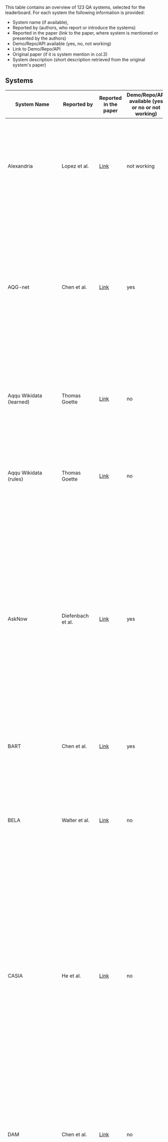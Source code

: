 This table contains an overview of 123 QA systems, selected for the leaderboard. For each system the following information is provided:
- System name (if available),
- Reported by (authors, who report or introduce the systems)
- Reported in the paper (link to the paper, where system is mentioned or presented by the authors)
- Demo/Repo/API available (yes, no, not working)
- Link to Demo/Repo/API
- Original paper (if it is system mention in col.3)
- System description (short description retrieved from the original system's paper)

## Systems

| System Name                           | Reported by         | Reported in the paper | Demo/Repo/API available (yes or no or not working)  || Link to Demo/Repo/API| Original paper (if it is system mention in col.3) | System description (short description retrieved from the original system's paper)| Reference |
| -                           | -         | - | -  | - |- | - | - | - |
| Alexandria                           | Lopez et al.         | [Link](https://www.sciencedirect.com/science/article/pii/S157082681300022X?casa_token=NBVj-I48uxAAAAAA:izoYV-LubTYApUYRCtnZFPuvdACyWHHNnwVBjo1S1K24AiXYmMde9vdEBsCxdpAvlfNvPswrzr8#br000150)                                                                                                                  | not working |                                             | [Link](http://alexandria.neofonie.de/)                                                                                         | [Link](https://link.springer.com/chapter/10.1007/978-3-662-46641-4_8)                                                                                                                                            | Alexandria is a German question answering system over a domain ontology that was built primarily with data from Freebase, parts of DBpedia, and some manually generated content, and contains information on persons, locations, works, etc., as well as events, including temporal ones, and n-ary relations between entities. | Wendt et al.                                                                                                                                                                                                                                                                                                                                                                                                                                                                                                                                                                                                                                                                                                                                                                          |
| AQG-net                              | Chen et al.          | [Link](https://arxiv.org/pdf/2111.00732.pdf)                                                                                                                                                                                                                                                                  | yes         |                                             | [Link](https://github.com/Bahuia/AQGNet)                                                                                       | [Link](https://arxiv.org/pdf/2109.03614.pdf)                                                                                                                                                                     | Authors propose a new formal query building approach that consists of two stages. In the first stage, they predict the query structure of the question and leverage the structure to constrain the generation of the candidate queries and propose a novel graph generation framework to handle the structure prediction task and design an encoder-decoder model to predict the argument of the predetermined operation in each generative step. In the second stage, they follow the previous methods to rank the candidate queries.    | Chen et al.                                                                                                                                                                                                                                                                                                                                                                                                                                                                                                                                                              |
| Aqqu Wikidata (learned)              | Thomas Goette        | [Link](https://ad-publications.cs.uni-freiburg.de/theses/Master_Thomas_Götte_2021.pdf)                                                                                                                                                                                                                        | no          |                                             |                                                                                                                        | same as reporting paper                                                                                                                                                                                  | Author focus on simple questions which means thatthe corresponding SPARQL query contains only one triple, provide a modular, easy-toextend QA pipeline and evaluate it on the SimpleQuestionsWikidata benchmark. Ranking is learned from the training set. | Thomas Goette                                                                                                                                                                                                                                                                                                                                                                                                                                                                                                                                                                                                                                                                                                                                                                                                                                              |
| Aqqu Wikidata (rules)                | Thomas Goette        | [Link](https://ad-publications.cs.uni-freiburg.de/theses/Master_Thomas_Götte_2021.pdf)                                                                                                                                                                                                                        | no          |                                             |                                                                                                                        | same as reporting paper                                                                                                                                                                                  | Author focus on simple questions which means thatthe corresponding SPARQL query contains only one triple, provide a modular, easy-toextend QA pipeline and evaluate it on the SimpleQuestionsWikidata benchmark. Ranking with a set of weighted features.  | Thomas Goette                                                                                                                                                                                                                                                                                                                                                                                                                                                                                                                                                                                                                                                                                                                                                                                                                                             |
| AskNow                               | Diefenbach et al.     | [Link](http://www.semantic-web-journal.net/system/files/swj2038.pdf)                                                                                                                                                                                                                                          | yes         |                                             | [Link](https://github.com/AskNowQA)                                                                                            | [Link](https://www.springerprofessional.de/en/asknow-a-framework-for-natural-language-query-formalization-in-s/10191942)                                                                                         | Authors propose a framework, called AskNow, where users can pose queries in English to a target RDF knowledge base (e.g. DBpedia), which are first normalized into an intermediary canonical syntactic form, called Normalized Query Structure (NQS), and then translated into SPARQL queries. NQS facilitates the identification of the desire (or expected output information) and the user-provided input information, and establishing their mutual semantic relationship. At the same time, it is sufficiently adaptive to query paraphrasing. We have empirically evaluated the framework with respect to the syntactic robustness of NQS and semantic accuracy of the SPARQL translator on standard benchmark datasets. | Dubey et al.                                                                                                                                                                                                                                                                                                                                                                        |
| BART                                 | Chen et al.          | [Link](https://arxiv.org/pdf/2111.00732.pdf)                                                                                                                                                                                                                                                                  | yes         |                                             | [Link](https://github.com/pytorch/fairseq/blob/main/examples/bart/README.md)                                                   | [Link](https://arxiv.org/abs/1910.13461)                                                                                                                                                                         | BART is a strong pre-trained sequence-tosequence model, that treats the problem of KGQA as a conventional machine translation task from NLQ to SPARQL.   | Lewis et al.                                                                                                                                                                                                                                                                                                                                                                                                                                                                                                                                                                                                                                                                                                                                                                                                                                                                                                                                               |
| BELA                                 | Walter et al.        | [Link](https://download.hrz.tu-darmstadt.de/pub/FB20/Dekanat/Publikationen/UKP/76500354.pdf)                                                                                                                                                                                                                  | no          |                                             |                                                                                                                        | same as reporting paper                                                                                                                                                                                  | Authors present a question answering system architecture whichprocesses natural language questions in a pipeline consisting of five steps:i) question parsing and query template generation, ii) lookup in an inverted index, iii) string similarity computation, iv) lookup in a lexicaldatabase in order to find synonyms, and v) semantic similarity computation  | Walter et al.                                                                                                                                                                                                                                                                                                                                                                                                                                                                                                                                                                                                                                                                                                                                    |
| CASIA                                | He et al.            | [Link](http://nlpr-web.ia.ac.cn/cip/~liukang/liukangPageFile/QALD-3.pdf)                                                                                                                                                                                                                                      | no          |                                             |                                                                                                                        | same as reporting paper                                                                                                                                                                                  | CASIA  implements a basic pipeline framework which consists three main components, including question analysis, resource mapping and SPARQL generation. Inspecific, authors first employ shallow and deep linguistic analysis to transform NL-queriesinto a set of Query Triples with <subject, predict, object> format. Second, they mapeach phrase in Query Triple to the corresponding resource (class, entity, or property)in DBpedia. As a result, Ontology Triples are generated. Thirdly, the SPARQL querieswill be constructed based on Ontology Triple and question type. At last, the generatedSPARQL queries is used to search on the Linked Data, and the best answer can bepicked out through validating and ranking.  | He et al.                                                                                                                                                                                                                                                                                                                                                                     |
| DAM                                  | Chen et al.          | [Link](https://arxiv.org/pdf/2111.00732.pdf)                                                                                                                                                                                                                                                                  | no          |                                             |                                                                                                                        | [Link](https://ur.booksc.me/book/82262350/2e40d5)                                                                                                                                                                | Authors propose a transformer-based deep attentive semantic matching model (DAM), to identify the KB relations corresponding to the questions. The DAM is completely based on the attention mechanism and applies the fine-grained word-level attention to enhance the matching of questions and relations. On the basis of the DAM, we build a three-stage KBQA pipeline system |  Chen et al.                                                                                                                                                                                                                                                                                                                                                                                                                                                                                                                                                                                                                                                                                                                      |
| DEANNA                               | Diefenbach et al.    | [Link](http://www.semantic-web-journal.net/system/files/swj2038.pdf)                                                                                                                                                                                                                                          | yes         |                                             | [Link](https://www.mpi-inf.mpg.de/departments/databases-and-information-systems/research/yago-naga/deanna)                     | [Link](https://aclanthology.org/D12-1035.pdf)                                                                                                                                                                    | The method is based on an integer linear program to solve several disambiguation tasks jointly: the segmentation of questions into phrases; the mapping of phrases to semantic entities, classes, and relations; and the construction of SPARQL triple patterns. Our solution harnesses the rich type system provided by knowledge bases in the web of linked data, to constrain our semantic-coherence objective function.  | Yahya et al.                                                                                                                                                                                                                                                                                                                                                                                                                                                                                                                                                                                                                                                                           |
| DeepPavlov KBQA                      | Evseev D. A. et al   | [Link](https://www.dialog-21.ru/media/5088/evseevdaplusarkhipov-myu-048.pdf)                                                                                                                                                                                                                                  | yes         |                                             | [Link](http://docs.deeppavlov.ai/en/master/features/models/kbqa.html)                                                          | same as reporting paper                                                                                                                                                                                  | For translation of a question to a SPARQL query, authors first define the type of the query template. Then they fill the empty slots in the template with entities, relations from Wikidata and constraints. For entity detection BERT sequence labeling model is used. Relation ranking is performed by BiLSTM, path ranking—by BERT-based ranking model.This KBQA system is capable of answering complex questions with logical or comparative reasoning and was released as a component of open-source DeepPavlov library.  | Evseev D. A. et al.                                                                                                                                                                                                                                                                                                                                                                                                                                                                                                                                                                         |
| DTQA                                 | Omar et al.          | [Link](http://ceur-ws.org/Vol-2980/paper312.pdf)                                                                                                                                                                                                                                                              | no          |                                             |                                                                                                                        | [Link](https://ojs.aaai.org/index.php/AAAI/article/view/17988)                                                                                                                                                   | Authors demonstrate Deep Thinking Question Answering (DTQA), a semantic parsing and reasoning-based KBQA system. DTQA (1) integrates multiple, reusable modules that are trained specifically for their individual tasks (e.g. semantic parsing, entity linking, and relationship linking), eliminating the need for end-to-end KBQA training data; (2) leverages semantic parsing and a reasoner for improved question understanding. | Abdelaziz et al.                                                                                                                                                                                                                                                                                                                                                                                                                                                                                                                                                                                                                                                                 |
| ElNeuQA-ConvS2S                      | Diomedi, Hogan       | [Link](https://arxiv.org/pdf/2107.02865.pdf)                                                                                                                                                                                                                                                                  | yes         |                                             | [Link](https://github.com/thesemanticwebhero/ElNeuKGQA)                                                                        | same as reporting paper                                                                                                                                                                                  | Authors propose an approach, called ElNeuQA, that combines EL with NMT. Specifically, an EL system is used to identify entity mentions in the question and link them to the knowledge graph. They combine this with an NMT model that is trained and used to generate template queries with placeholders for entities. Also the model is strengthened with ConvS2S (Convolutional Sequence-to-Sequence): a CNN-based architecture, featuring gated linear units, residual connections, and attention.  | Diomedi, Hogan                                                                                                                                                                                                                                                                                                                                                                                                                                                                                                                                                                                                  |
| Elon                                 | Zheng et. al.        | [Link](https://arxiv.org/pdf/1910.09760.pdf)                                                                                                                                                                                                                                                                  | yes         |                                             | [Link](https://github.com/bszabo94/Elon), demo not working [Link](http://qald-beta.cs.upb.de:443/)                                     | same as reporting paper                                                                                                                                                                                  | Elon by Szab´o Bence et al. from Paderborn University in Germany stemsfrom a student project and is available at [Link](http://qald-beta.cs.upb.de:443/.It) is based on an own dictionary and not yet published.  | Zheng et. al.                                                                                                                                                                                                                                                                                                                                                                                                                                                                                                                                                                                                                                                                                                                                                                                                                                                                                                |
| Frankenstein                         | Liang et al.         | [Link](https://assets.researchsquare.com/files/rs-70794/v1_stamped.pdf)                                                                                                                                                                                                                                       | yes         |                                             | [Link](https://github.com/WDAqua/Frankenstein)                                                                                 | [Link](https://dl.acm.org/doi/fullHtml/10.1145/3178876.3186023)                                                                                                                                                  | Modern question answering (QA) systems need to flexibly integrate a number of components specialised to fulfil specific tasks in a QA pipeline. Since a number of different software components exist that implement different strategies for each of these tasks, it is a major challenge to select and combine the most suitable components into a QA system, given the characteristics of a question. The authors study this optimisation problem and train classifiers, which take features of a question as input and have the goal of optimising the selection of QA components based on those features and devise a greedy algorithm to identify the pipelines that include the suitable components and can effectively answer the given question. We implement this model within Frankenstein, a QA framework able to select QA components and compose QA pipelines. Evaluation results not only suggest that Frankenstein precisely solves the QA optimisation problem but also enables the automatic composition of optimised QA pipelines, which outperform the static Baseline QA pipeline. | Singh et al. |
| FREyA                                | Lopez et al.         | [Link](https://arxiv.org/pdf/2105.00811.pdf)                                                                                                                                                                                                                                                                  | no          |                                             |                                                                                                                        | [Link](https://link.springer.com/content/pdf/10.1007%2F978-3-642-13486-9_8.pdf)                                                                                                                                  | FREyA combines syntactic parsing with the knowledge encoded in ontologies in order to reduce the customisation effort. If the system fails to automatically derive an answer, it will generate clarification dialogs for the user. The user’s selections are saved and used for training the system in order to improve its performance over time.   |   Damljanovic et al.                                                                                                                                                                                                                                                                                                                                                                                                                                                                                                                                                                                                                                                                                                                                                  |
| gAnswer                              | Omar et al.          | [Link](http://ceur-ws.org/Vol-2980/paper312.pdf)                                                                                                                                                                                                                                                              | not working |                                             | [Link](http://59.108.48.18:8080/gAnswer/ganswer.jsp), [Link](http://ganswer.gstore-pku.com/)                                           | [Link](https://ieeexplore.ieee.org/stamp/stamp.jsp?arnumber=8085196&casa_token=tKoH05rK3M0AAAAA:5fYhLLMidsRm4ibH-JoOaJst81ulY3_oS3crqTO_sLGAOjmVhQEFAvnTnd4v5ZpLqpsnIhhSF5k_&tag=1)                              | Authors propose a semantic query graph to model the query intention in the natural language question in a structural way, based on which, RDF Q/A is reduced to subgraph matching problem. They resolve the ambiguity of natural language questions at the time when matches of query are found. The cost of disambiguation is saved if there are no matching found. Two different frameworks to build the semantic query graph are proposed, gAnswer is relation (edge)-first. | Hu et al.                                                                                                                                                                                                                                                                                                                                                                                                                                                                                                                                                                                                                        |
| gAnswer2                             | Zheng et. al.        | [Link](https://arxiv.org/pdf/1910.09760.pdf)                                                                                                                                                                                                                                                                  | no          |                                             |                                                                                                                        | [Link](https://ieeexplore.ieee.org/stamp/stamp.jsp?arnumber=8085196)                                                                                                                                             | Authors propose a semantic query graph to model the query intention in the natural language question in a structural way, based on which, RDF Q/A is reduced to subgraph matching problem. They resolve the ambiguity of natural language questions at the time when matches of query are found. The cost of disambiguation is saved if there are no matching found. Two different frameworks to build the semantic query graph are proposed, gAnswer2 is node-first. | Hu et al.                                                                                                                                                                                                                                                                                                                                                                                                                                                                                                                                                                                                                                  |
| gGCN                                 | Wu et al.            | [Link](https://arxiv.org/pdf/2101.01510.pdf)                                                                                                                                                                                                                                                                  | no          |                                             |                                                                                                                        | same as reporting paper                                                                                                                                                                                  | Authors  present a relational graph convolutional network (RGCN)-based model gRGCN for semantic parsing in KBQA. gRGCN extracts the global semantics of questions and their corresponding query graphs, including structure semantics via RGCN and relational semantics (label representation of relations between entities) via a hierarchical relation attention mechanism.The gGCN model is obtained from gRGCN by replacing RGCN with Graph Convolutional Network (GCN)  | Wu et al.                                                                                                                                                                                                                                                                                                                                                                                                                                                                                                                                                                                                                            |
| GGNN                                 | Sorokin and Gurevych | [Link](https://aclanthology.org/C18-1280.pdf)                                                                                                                                                                                                                                                                 | yes         |                                             | [Link](https://github.com/UKPLab/coling2018-graph-neural-networks-question-answering)                                          | same as reporting paper                                                                                                                                                                                  | Authors address the problem of learning vector representations for complex semantic parses that consist of multiple entities and relations. For each input question, they construct an explicit structural semantic parse (semantic graph). Semantic parses can be deterministically converted to a query to extract the answers from the KB. To investigate ways to encode the structure of a semantic parse and to improve the performance for more complex questions, authors adapt Gated Graph Neural Networks (GGNNs), described in Li et al. (2016), to process and score semantic parses.  | Sorokin and Gurevych                                                                                                                                                                                                                                                                                                                                                                                                                                                                                                       |
| GRAFT-Net                            | Y Feng et al.        | [Link](https://arxiv.org/pdf/2112.06109.pdf)                                                                                                                                                                                                                                                                  | yes         |                                             | [Link](https://github.com/haitian-sun/GraftNet)                                                                                | [Link](https://arxiv.org/abs/1809.00782)                                                                                                                                                                         | Authors propose a novel graph convolution based neural network, called GRAFT-Net (Graphs of Relations Among Facts and Text Networks), specifically designed to operate over heterogeneous graphs of KB facts and text sentences. First, they propose heterogeneous update rulesthat handle KB nodes differently from the textnodes: for instance, LSTM-based updates are usedto propagate information into and out of text nodes. Second, authors introduce a directed propagation method, inspired by personalized Pagerankin IR (Haveliwala, 2002). | Sun et al.                                                                                                                                                                                                                                                                                                                                                                                                                                                                                                                                                   |
| GRAFT-Net + Clocq                    | Christmann P. et al.  | [Link](https://arxiv.org/pdf/2108.08597.pdf)                                                                                                                                                                                                                                                                  | yes         |                                             | [Link](https://github.com/PhilippChr/CLOCQ) (demo is available for further work on CLOCQ)                                      | same as reporting paper                                                                                                                                                                                  | This work presents CLOCQ, an efficient method that prunes irrelevant parts of the search space using KB-aware signals. CLOCQ uses a top-𝑘 query processor over score-ordered lists of KB items that combine signals about lexical matching, relevance to the question, coherence among candidate items, and connectivity in the KB graph.    | Christmann P. et al .                                                                                                                                                                                                                                                                                                                                                                                                                                                                                                                                                                                                                                                                                                                                                            |
| gRGCN                                | Wu et al.            | [Link](https://arxiv.org/pdf/2101.01510.pdf)                                                                                                                                                                                                                                                                  | no          |                                             |                                                                                                                        | same as reporting paper                                                                                                                                                                                  | Authors present a relational graph convolutional network (RGCN)-based model gRGCN for semantic parsing in KBQA. gRGCN extracts the global semantics of questions and their corresponding query graphs, including structure semantics via RGCN and relational semantics (label representation of relations between entities) via a hierarchical relation attention mechanism.   | Wu et al.                                                                                                                                                                                                                                                                                                                                                                                                                                                                                                                                                                                                                                                                                                                            |
| Hakimov                              | Diefenbach et al.    | [Link](http://www.semantic-web-journal.net/system/files/swj2038.pdf)                                                                                                                                                                                                                                          | no          |                                             |                                                                                                                        | [Link](https://www.semanticscholar.org/paper/Applying-Semantic-Parsing-to-Question-Answering-the-Hakimov-Unger/126ee532d48302b31f899ab392c51ad982ee5cad)                                                         | Authors investigate how much lexical knowledge would need to be added so that a semantic parsing approach can perform well on unseen data. We manually add a set of lexical entries on the basis of analyzing the test portion of the QALD-4 dataset. Further, we analyze if a state-of-the-art tool for inducing ontology lexica from corpora can derive these lexical entries automatically. |  Hakimov et al.                                                                                                                                                                                                                                                                                                                                                                                                                                                                                                                                                                                                                                                                                                        |
| HGNet                                | Chen et al.          | [Link](https://arxiv.org/pdf/2111.00732.pdf)                                                                                                                                                                                                                                                                  | yes         |                                             | [Link](https://github.com/Bahuia/HGNet)                                                                                        | [Link](https://arxiv.org/pdf/2111.00732.pdf)                                                                                                                                                                     | Hierarchical Graph Generation Network (HGNet) focues on generating search query by proposing a new unified query graph grammar to adapt to SPARQL's syntax. FIrstly, the autho ranks top k entity, relation, and value by ralation ranking and pattern matching. Secondly, HGNet is used to encde and decode the natural questions to generate query graph. The project is open-sourced on github.  |  Chen et al.                                                                                                                                                                                                                                                                                                                                                                                                                                                                                                                                                                                                                                                                                                    |
| HR-BiLSTM                            | Chen et al.          | [Link](https://arxiv.org/pdf/2111.00732.pdf)                                                                                                                                                                                                                                                                  | no          |                                             |                                                                                                                        | [Link](https://arxiv.org/pdf/1704.06194.pdf)                                                                                                                                                                     | Authors propose a hierarchical recurrent neural network enhanced by residual learning which detects KB relations given an input question. The method uses deep residual bidirectional LSTMs to compare questions and relation names via different levels of abstraction. Additionally, they propose a simple KBQA system that integrates entity linking and our proposed relation detector to make the two components enhance each other   |   Yu et al.                                                                                                                                                                                                                                                                                                                                                                                                                                                                                                                                                                                                                                                            |
| Intui2                               | Diefenbach et al.    | [Link](http://www.semantic-web-journal.net/system/files/swj2038.pdf)                                                                                                                                                                                                                                          | no          |                                             |                                                                                                                        | [Link](http://ceur-ws.org/Vol-1179/CLEF2013wn-QALD3-Dima2013.pdf)                                                                                                                                                | The system takes as input a natural language question formulated in English and generates an equivalent SPARQL query. The mapping is based on the analysis of the syntactic patterns present in the input question.  |    Corina Dima                                                                                                                                                                                                                                                                                                                                                                                                                                                                                                                                                                                                                                                                                                                                                                                                                                                                                   |
| Intui3                               | Diefenbach et al.    | [Link](http://www.semantic-web-journal.net/system/files/swj2038.pdf)                                                                                                                                                                                                                                          | no          |                                             |                                                                                                                        | [Link](http://ceur-ws.org/Vol-1180/CLEF2014wn-QA-Dima2014.pdf)                                                                                                                                                   | The system accepts as input a question formulated in natural language (in English), and uses syntactic and semantic information to construct its interpretation with respect to a given database of RDF triples (in this case DBpedia 3.9). The interpretation is mapped to the corresponding SPARQL query, which is then run against a SPARQL endpoint to retrieve the answers to the initial question. |   Corina Dima                                                                                                                                                                                                                                                                                                                                                                                                                                                                                                                                                                                                                                                                                             |
| ISOFT                                | Diefenbach et al.    | [Link](http://www.semantic-web-journal.net/system/files/swj2038.pdf)                                                                                                                                                                                                                                          | no          |                                             |                                                                                                                        | [Link](http://ceur-ws.org/Vol-1180/CLEF2014wn-QA-ParkEt2014.pdf)                                                                                                                                                 | Authors  use natural language processing tools to extract slots and SPARQL templates from the question and  semantic similarity to map a natural language question to a SPARQL query.   |    Park et al.                                                                                                                                                                                                                                                                                                                                                                                                                                                                                                                                                                                                                                                                                                                                                                                                                                                                                                               |
| KBQA-Adapter                         | Oliya A et al        | [Link](https://aclanthology.org/2021.emnlp-main.345.pdf)                                                                                                                                                                                                                                                      | yes         |                                             | [Link](https://github.com/wudapeng268/KBQA-Adapter)                                                                            | [Link](https://arxiv.org/pdf/1907.07328.pdf)                                                                                                                                                                     | In this paper, we propose a simple mapping method, named representation adapter, to learn the representation mapping for both seen and unseen relations based on previously learned relation embedding. The authors employ the adversarial objective and the reconstruction objective to improve the mapping performance    |   Wu et al.                                                                                                                                                                                                                                                                                                                                                                                                                                                                                                                                                                                                                                                                                                                                                                          |
| KGQAn                                | Omar et al.          | [Link](http://ceur-ws.org/Vol-2980/paper312.pdf)                                                                                                                                                                                                                                                              | yes         |                                             | [Link](https://www.youtube.com/watch?v=Pdun0cG5PUE&ab_channel=RehamOsama)                                                      | same as reporting paper                                                                                                                                                                                  | KGQAn transforms a question into semantically equivalent SPARQL queries via a novel three-phase strategy based on natural language models trained generally for understanding and leveraging short English text. Without preprocessing or annotated questions on KGs, KGQAn outperformed the existing systems in KG question answering by an improvement of at least 33% in F1-measure and 61% in precision  | Omar et al.                                                                                                                                                                                                                                                                                                                                                                                                                                                                                                                                                                                                                                                                                            |
| KrantikariQA (Pairwise)              | G Maheshwari et. al. | [Link](https://arxiv.org/pdf/1811.01118.pdf)                                                                                                                                                                                                                                                                  | yes         |                                             | [Link](https://github.com/AskNowQA/KrantikariQA)                                                                               | same as reporting paper                                                                                                                                                                                  | Authors conduct an empirical investigation of neural query graph ranking approaches for the task of complex question answering over knowledge graphs. They experiment with six different ranking models and propose a novel self-attention based slot matching model which exploits the inherent structure of query graphs. Pairwise counterparts perform worse.    | G Maheshwari et. al.                                                                                                                                                                                                                                                                                                                                                                                                                                                                                                                                                                                                                                                                                                                                     |
| KrantikariQA (Pointwise)             | G Maheshwari et. al. | [Link](https://arxiv.org/pdf/1811.01118.pdf)                                                                                                                                                                                                                                                                  | yes         |                                             | [Link](https://github.com/AskNowQA/KrantikariQA)                                                                               | same as reporting paper                                                                                                                                                                                  | Authors conduct an empirical investigation of neural query graph ranking approaches for the task of complex question answering over knowledge graphs. They experiment with six different ranking models and propose a novel self-attention based slot matching model which exploits the inherent structure of query graphs. Pointwise models generally outperform their pairwise counterparts when trained on small datasets but have a comparable performance otherwise.     | G Maheshwari et. al.                                                                                                                                                                                                                                                                                                                                                                                                                                                                                                                                                                                                                            |
| LAMA                                 | Radoev et. al.       | [Link](http://www.semantic-web-journal.net/system/files/swj2537.pdf)                                                                                                                                                                                                                                          | no          |                                             |                                                                                                                        | same as reporting paper                                                                                                                                                                                  | The proposed method is based on transforming natural language questions into SPARQL queries by leveraging the syntactic information of questions. Authors describe a set of lexico-syntactic patterns used to automatically generate triple patterns and SPARQL queries.     | Radoev et. al.                                                                                                                                                                                                                                                                                                                                                                                                                                                                                                                                                                                                                                                                                                                                                                                                                              |
| Liang et al.                         | Liang et al.         | [Link](https://assets.researchsquare.com/files/rs-70794/v1_stamped.pdf)                                                                                                                                                                                                                                       | yes         |                                             | [Link](https://github.com/Sylvia-Liang/QAsparql)                                                                               | same as reporting paper                                                                                                                                                                                  | Authors propose a new QA system for translating natural language questions into SPARQL queries. The key idea is to break up the translation process into 5 smaller, more manageable sub-tasks and use ensemble machine learning methods as well as Tree-LSTM-based neural network models to automatically learn and translate a natural language question into a SPARQL query.    | Liang et al.                                                                                                                                                                                                                                                                                                                                                                                                                                                                                                                                                                                                                                                                                                                          |
| LingTeQA                             | D. Nhuan et al.       | [Link](https://ieeexplore.ieee.org/abstract/document/9282949)                                                                                                                                                                                                                                                 | no          |                                             |                                                                                                                        | same as reporting paper                                                                                                                                                                                  | Authors introduce a Question-Answering (QA) system that allows users to ask questions in English. The uniqueness of this system is its ability to answer questions containing linguistic terms, i.e., concepts such as SMALL, LARGE, or TALL. Those concepts are defined via membership functions drawn by users using a dedicated software designed for entering ‘shapes’ of these functions. The system is built based on an analogical problem solving approach, and is suitable for providing users with comprehensive answers.   | D. Nhuan et al.                                                                                                                                                                                                                                                                                                                                                                                                                                                                                                                                                                    |
| Luo et al.                           | Wu et al.            | [Link](https://arxiv.org/pdf/2101.01510.pdf)                                                                                                                                                                                                                                                                  | no          |                                             |                                                                                                                        | [Link](https://aclanthology.org/D18-1242.pdf)                                                                                                                                                                    | Authors propose a neural network based approach to improve the performance of semantic similarity measurement in complex question answering. Given candidate query graphs generated from one question, their model embeds the question surface and predicate sequences into a uniform vector space. The main difference between their approach and previous methods is that the authors integrate hidden vectors of various semantic components and encode their interaction as the hidden semantics of the entire query graph. In addition, to cope with different semantic components of a query graph, dependency parsing information is leveraged as a complementary of sentential information for question encoding, which makes the model better align each component to the question.   | Luo et al.                                                                                                                                                                                                                                                                                                          |
| mBERT                                | Zhou Y. et al.        | [Link](https://aclanthology.org/2021.naacl-main.465.pdf)                                                                                                                                                                                                                                                      | no          |                                             |                                                                                                                        | same as reporting paper                                                                                                                                                                                  | A KGQA baseline, proposed in Zhou et al. for multilingual QA , implemented with fine-tuning pre-trained multilingual models (e.g. mBERT) in source language and directly perform inference in target language.    | Zhou Y. et al.                                                                                                                                                                                                                                                                                                                                                                                                                                                                                                                                                                                                                                                                                                                                                                                                                                                                                         |
| MemNN                                | Oliya A et al        | [Link](https://aclanthology.org/2021.emnlp-main.345.pdf)                                                                                                                                                                                                                                                      | no          |                                             |                                                                                                                        | [Link](https://arxiv.org/abs/1506.02075)                                                                                                                                                                         | Authors present an embedding-based QA system developed under the framework of Memory Networks (MemNNs) (Weston et al., 2015; Sukhbaatar et al., 2015). Memory Networks are learning systems centered around a memory component that can be read and written to, with a particular focus on cases where the relationship between the input and response languages (here natural language) and the storage language (here, the facts from KBs) is performed by embedding all of them in the same vector space. The setting of the simple QA corresponds to the elementary operation of performing a single lookup in the memory.    |   Bordes et al.                                                                                                                                                                                                                                                                                                                                                                                                                                                                     |
| MHE                                  | Lopez et al.         | [Link](https://www.sciencedirect.com/science/article/pii/S157082681300022X?casa_token=NBVj-I48uxAAAAAA:izoYV-LubTYApUYRCtnZFPuvdACyWHHNnwVBjo1S1K24AiXYmMde9vdEBsCxdpAvlfNvPswrzr8#br000150)                                                                                                                  | no          |                                             |                                                                                                                        | no paper submitted, mentioned only in the organizers report                                                                                                                                              | MHE is a method for retrieving entities from an entity graph given an input query in natural language. It was developed by Marek Ciglan at the Institute of Informatics at the Slovak Academy of Sciences. The method relies on query annotation, where parts of the query are labeled with possible mappings to the given knowledge base. The annotations comprise entities and relations, and were generated by means of a gazetteer, in order to expand relations with synonyms, and a Wikifier tool, in order to annotate entities. From those annotations, MHE constructs possible sub-graphs as query interpretation hypotheses and matches them against the entity graph of DBpedia. MHE was the onlyQALD-2 participant that provided answers to alltypes of questions, performing best on string anddate questions.    | Only in organizers' report.                                                                                                                                                                                                                                                                          |
| Multi-hop QGG                        | Zou et al.           | [Link](https://arxiv.org/pdf/2111.06086.pdf)                                                                                                                                                                                                                                                                  | no          |                                             |                                                                                                                        | same as reporting paper                                                                                                                                                                                  | Authors propose an end-to-end text-to-SPARQL baseline, which can effectively answer multitype complex questions, such as fact questions, dual-intent questions, boolean questions and counting questions, with Wikidata as the background knowledge base. The baseline's is implemented  as  relation-aware attention encoder and pointer network decoder.   | Zou et al.                                                                                                                                                                                                                                                                                                                                                                                                                                                                                                                                                                                                                                                                                                                                                |
| NHGG                                 | Chen et al.          | [Link](https://arxiv.org/pdf/2111.00732.pdf)                                                                                                                                                                                                                                                                  | no          |                                             |                                                                                                                        | same as reporting paper                                                                                                                                                                                  | Non-hierarchical Graph Generation (NHGG) integrates Outlining and Filling into one procedure. For AddVertex and AddEdge, the model directly predicts instances instead of classes. In this way, the query graph can be completed by only one decoding process without Filling operations.    | Chen et al.                                                                                                                                                                                                                                                                                                                                                                                                                                                                                                                                                                                                                                                                                                                                                                                                              |
| NSM                                  | Y Feng et al.        | [Link](https://arxiv.org/pdf/2112.06109.pdf)                                                                                                                                                                                                                                                                  | yes         |                                             | [Link](https://github.com/RichardHGL/WSDM2021_NSM)                                                                             | [Link](https://arxiv.org/pdf/2101.03737.pdf)                                                                                                                                                                     | Authors propose a novel teacher-student approach for the multi-hop KBQA task. In their approach, the student network aims to find the correct answer to the query, while the teacher network tries to learn intermediate supervision signals for improving the reasoning capacity of the student network. The major novelty lies in the design of the teacher network, where we utilize both forward and backward reasoning to enhance the learning of intermediate entity distributions. By considering bidirectional reasoning, the teacher network can produce more reliable intermediate supervision signals, which can alleviate the issue of spurious reasoning    | He et al.                                                                                                                                                                                                                                                                                                                                                                                                                                |
| NSQA                                 | P.Kapanipathi et al. | [Link](https://aclanthology.org/2021.findings-acl.339.pdf)                                                                                                                                                                                                                                                    | no          |                                             |                                                                                                                        | same as reporting paper                                                                                                                                                                                  | Authors propose Neuro-Symbolic Question Answering (NSQA), a modular KBQA system, that leverages (1) Abstract Meaning Representation (AMR) parses for task-independent question understanding; (2) a simple yet effective graph transformation approach to convert AMR parses into candidate logical queries that are aligned to the KB; (3) a pipeline-based approach which integrates multiple, reusable modules that are trained specifically for their individual tasks (semantic parser, entity and relationship linkers, and neuro-symbolic reasoner) and do not require end-to-end training data.  | P.Kapanipathi et al.                                                                                                                                                                                                                                                                                                                                                                                                                                                                                               |
| NT-GRAFT-Net                         | Y Feng et al.        | [Link](https://arxiv.org/pdf/2112.06109.pdf)                                                                                                                                                                                                                                                                  | no          |                                             |                                                                                                                        | same as reporting paper                                                                                                                                                                                  | Extension of NSM: authors replace NSM with GRAFT-Net in NT-NSMto create NT-GRAFT-Net and obtain 6.5-12.6%Hits@1 improvement on GRAFT-Net. GRAFT-Net is a novel graph convolution based neural network,called GRAFT-Net (Graphs of Relations AmongFacts and Text Networks), specifically designedto operate over heterogeneous graphs of KB factsand text sentences, proposed by Sun et al., 2018.   | Y Feng et al.                                                                                                                                                                                                                                                                                                                                                                                                                                                                                                                                                                                                                                                                                                     |
| NT-NSM                               | Y Feng et al.        | [Link](https://arxiv.org/pdf/2112.06109.pdf)                                                                                                                                                                                                                                                                  | no          |                                             |                                                                                                                        | same as reporting paper                                                                                                                                                                                  | Authors present NumericalTransformer on top of NSM, a state-of-the-art embedding-based KBQA model, to create NT-NSM. To enable better training, they propose two pre-training tasks with explicit numerical-oriented loss functions on two generated training datasets and a template-based data augmentation method for enriching ordinal constrained QA dataset.     | Y Feng et al.                                                                                                                                                                                                                                                                                                                                                                                                                                                                                                                                                                                                                                                                                                                                    |
| O-Ranking                            | Chen et al.          | [Link](https://arxiv.org/pdf/2111.00732.pdf)                                                                                                                                                                                                                                                                  | no          |                                             |                                                                                                                        | same as reporting paper                                                                                                                                                                                  | Outlining+Ranking (O-Rank) is an approach proposed by Chen et al. to generate AQG (Abstract Query Graph)  by Outlining and subsequently produces the candidate graphs by enumerating the combination of instances to fill the AQG. Thereafter, the candidates are also ranked with CompQA.   | Chen et al.                                                                                                                                                                                                                                                                                                                                                                                                                                                                                                                                                                                                                                                                                                                                                                                                             |
| openQA                               | Marx et al.          | [Link](https://dl.acm.org/doi/abs/10.1145/2660517.2660519?casa_token=fiz_S3BfluoAAAAA:H0XJuhnjMIH5CH_y7lO6_I7xmCUo_1Of3wwQx0CyYB6adVDVxjrn0Rq3HSJUmfSG4cFAoG1cXN7_Iw)                                                                                                                                         | yes         |                                             | [Link](https://aksw.org/Projects/openQA.html)                                                                                  | same as reporting paper                                                                                                                                                                                  | Authors present a modular and extensible open-source question answering framework and demonstrate how the framework can be used by integrating two state-of-the-art question answering systems.    | Marx et al.                                                                                                                                                                                                                                                                                                                                                                                                                                                                                                                                                                                                                                                                                                                                                                                                                                                                                                        |
| Platypus                             | Orogat et al.        | [Link](https://arxiv.org/pdf/2105.00811.pdf)                                                                                                                                                                                                                                                                  | yes         | only find result on qald-7&8 demo available | [Link](https://askplatyp.us)                                                                                                   | same as reporting paper                                                                                                                                                                                  | Platypus is an question answering platform which has been stoped maintaining after 2018. Platypus supports multilingual question answering by processing question in three steps: 1. convert natural question into internal logical representations. 2. rank the representations by their closeness to the correct interpretation of the question. 3. convert the representation into SPARQL query.   | Orogat et al.                                                                                                                                                                                                                                                                                                                                                                                                                                                                                                                                                                                                                                                                                                    |
| POMELO                               | Zhang et. al.        | [Link](https://ojs.aaai.org/index.php/AAAI/article/view/10381)                                                                                                                                                                                                                                                | no          |                                             |                                                                                                                        | [Link](http://natalia.grabar.free.fr/publications/hamon-QALD2014.pdf)                                                                                                                                            | Authors design a four-step method which pre-process the question, generation an abstraction of the question, then build a representation of the SPARQL query and finally generate the query.    |  Hamon et al.                                                                                                                                                                                                                                                                                                                                                                                                                                                                                                                                                                                                                                                                                                                                                                                                                                                                                                      |
| PowerAqua                            | Lopez et al.         | [Link](https://arxiv.org/pdf/2105.00811.pdf)                                                                                                                                                                                                                                                                  | yes         | only find result on qald-1                  | [Link](http://poweraqua.open.ac.uk:8080/poweraqua) (not working), demo: [Link](http://technologies.kmi.open.ac.uk/poweraqua/demo.html) | [Link](https://www.researchgate.net/publication/228963641_PowerAqua_Supporting_Users_in_Querying_and_Exploring_the_Semantic_Web_Content)                                                                         | This QA system is built to fix searching and managing massive scale and heterogeneous content in knowledge base. It applys an ontology basedapproach to locate and integrate information.   |   Lopez et al.                                                                                                                                                                                                                                                                                                                                                                                                                                                                                                                                                                                                                                                                                                                                                                                                                                                                                                           |
| QAKiS                                | Zheng et. al.        | [Link](https://arxiv.org/pdf/1910.09760.pdf)                                                                                                                                                                                                                                                                  | not working |                                             | [Link](http://qakis.org/qakis2/), demo: [Link](https://www.youtube.com/watch?v=71ovvuoD354&ab_channel=WimmicsInria)                    | [Link](https://www.semanticscholar.org/paper/Querying-Multilingual-DBpedia-with-QAKiS-Cabrio-Cojan/409a7e40360b8199c4607740a5fad3989a9da07e)                                                                     | QAKiS exploits the alignment between properties carried out by DBpedia contributors as a mapping from Wikipedia terms to a common ontology, to exploit information coming from DBpedia multilingual chapters, broadening therefore its coverage.   |  Cabrio et al.                                                                                                                                                                                                                                                                                                                                                                                                                                                                                                                                                                                                                                                                                                                                                                                                                                                    |
| QAmp                                 | Kapanipathi et al.   | [Link](https://aclanthology.org/2021.findings-acl.339.pdf)                                                                                                                                                                                                                                                    | yes         |                                             | [Link](https://github.com/svakulenk0/KBQA)                                                                                     | [Link](https://arxiv.org/pdf/1908.06917.pdf)                                                                                                                                                                     | QAmp is an approach to complex KGQA  that uses unsupervised message passing, which propagates confidence scores obtained by parsing an input question and matching terms in the knowledge graph to a set of possible answers. First, we identify entity, relationship, and class names mentioned in a natural language question, and map these to their counterparts in the graph. Then, the confidence scores of these mappings propagate through the graph structure to locate the answer entities. Finally, these are aggregated depending on the identified question type.    |   Vakulenko et al.                                                                                                                                                                                                                                                                                                                                                                                                                                                                                                                     |
| Qanary(TM+DP+QB)                     | Orogat et al.        | [Link](https://arxiv.org/pdf/2105.00811.pdf)                                                                                                                                                                                                                                                                  | yes         |                                             | [Link](https://github.com/WDAqua/Qanary)                                                                                       | [Link](https://www.semanticscholar.org/paper/Frankenstein%3A-A-Platform-Enabling-Reuse-of-Question-Singh-Both/fe1538240c14fcf0de2507c9d6271fbaf38f22d5), [Link](https://dl.acm.org/doi/fullHtml/10.1145/3178876.3186023) | Qanary is a methodology for open question answering systems with the following attributes (requirements): interoperability, i.e., an abstraction layer for communication needs to be established, exchangeability and reusability, i.e., a component within a question answering system might be exchanged by another one with the same purpose, flexible granularity, i.e., the approach needs to be agnostic the processing steps implemented by a question answering system, isolation, i.e., each component within a QA system is decoupled from any other component in the QA system. In the cited pipeline, the following components were used: NED-tagme (for the entity recognition module), Diambiguation-Property-OKBQA (for the relationmapping module) and Query Builder (for the query generationmodule).                                                                                                                                                                                                                                                                                  |
| QAnswer                              | Diefenbach et al.    | [Link](http://www.semantic-web-journal.net/system/files/swj2038.pdf)                                                                                                                                                                                                                                          | yes         |                                             | [Link](https://qanswer-frontend.univ-st-etienne.fr/), [Link](https://www.qanswer.eu/)                                                  | [Link](https://www.researchgate.net/publication/289674143_QAnswer_-_Enhanced_Entity_Matching_for_Question_Answering_over_Linked_Data)                                                                            | QAnswer is a question answering system developed by Resuti S et al, developed for qald 5 challenge. Now they offer a frontend to type in question, also a API to load your own RDF file to build personalized system. The QAnswer aims at improving the match between entities,  relations and natural language text. They adopt a DBpedia and Wikipedia- based approacd.  | Singh et al.                                                                                                                                                                                                                                                                                                                                                                                                                                                                                                                                                                                                                                                                                                                            |
| QASparql                             | Orogat et al.        | [Link](https://arxiv.org/pdf/2105.00811.pdf)                                                                                                                                                                                                                                                                  | yes         |                                             | [Link](https://github.com/Sylvia-Liang/QAsparql)                                                                               | [Link](https://journalofbigdata.springeropen.com/articles/10.1186/s40537-020-00383-w)                                                                                                                            | a new QA system for translating natural language questions into SPARQL queries. The key idea is to break up the translation process into 5 smaller, more manageable sub-tasks and use ensemble machine learning methods as well as Tree-LSTM-based neural network models to automatically learn and translate a natural language question into a SPARQL query   |    Ruseti et al.                                                                                                                                                                                                                                                                                                                                                                                                                                                                                                                                                                                                                                                                                                                                     |
| qaSQP                                | Zheng et. al.        | [Link](https://arxiv.org/pdf/1910.09760.pdf)                                                                                                                                                                                                                                                                  | no          |                                             |                                                                                                                        | same as reporting paper                                                                                                                                                                                  | Authors propose an  approach powered by a notion of structural query pattern, in this paper. Given an input question, they first generate its query sketch that is compatible with the underlying structure of the knowledge graph. Then, the query graph is completed by labeling the nodes and edges under the guidance of the structural query pattern. Finally, answers can be retrieved by executing the constructed query graph over the knowledge graph. | Zheng et. al.   |
| QASystem                             | Zheng et. al.        | [Link](https://arxiv.org/pdf/1910.09760.pdf)                                                                                                                                                                                                                                                                  | yes         |                                             | [Link](https://github.com/LukasBluebaum/QALD-Mini-Project)                                                                     | [Link](http://ceur-ws.org/Vol-2241/paper-06.pdf) (system mentioned in the report, no paper submitted)                                                                                                            | QASystem by Lukas Bl¨ubaum and Nick D¨usterhus is also a student project from Paderborn University Germany and available at [Link](http://qald-beta.cs.upb.de:80/.) Their system is able to cope with comparatives and superlatives in questions via hand-crafted rules.| [Link](http://ceur-ws.org/Vol-2241/paper-06.pdf) (system mentioned in the report, no paper submitted) |
| RealTextasg                          | Perera and Nand      | [Link](https://aclanthology.org/Y15-2024.pdf)                                                                                                                                                                                                                                                                 | not working | only tested on qald-2                       | [Link](https://rivinduperera.com/information/)                                                                                 | same as reporting paper                                                                                                                                                                                  | Authors propose a typed dependency based approach to generate an answer sentence where linguistic structure of the question is transformed and realized into a sentence containing the answer. They employ the factoid questions from QALD-2 training question set to extract typed dependency patterns based on the root of the parse tree. Using identified patterns the authors generate a rule set which is used to generate a natural language sentence containing the answer extracted from a knowledge source, realized into a linguistically correct sentence.   | Perera and Nand                                                                                                                                                                                                                                                                                                                                                                                                                                                                                                                                 |
| Rigel-Baseline                       | Oliya A et al.       | [Link](https://aclanthology.org/2021.emnlp-main.345.pdf)                                                                                                                                                                                                                                                      | no          |                                             |                                                                                                                        | same as reporting paper                                                                                                                                                                                  | Rigel is an end-to-end model for KGQA which includes a entity resolution module. The training data only includes questions and corresponding SPARQL, with no need for a seperate entity resolution data. The model learns to jointly perform entity resolution and inference. The model has three variantes, namely Rigel-Baseline, Rigel-ER and Rigel-E2E. In Rigel-baseline, the model has the golen entity as input.  | Oliya A et al.                                                                                                                                                                                                                                                                                                                                                                                                                                                                                                                                                                                                                                                                               |
| Rigel-E2E                            | Oliya A et al.        | [Link](https://aclanthology.org/2021.emnlp-main.345.pdf)                                                                                                                                                                                                                                                      | no          |                                             |                                                                                                                        | same as reporting paper                                                                                                                                                                                  | Rigel is an end-to-end model for KGQA which includes a entity resolution module. The training data only includes questions and corresponding SPARQL, with no need for a seperate entity resolution data. The model learns to jointly perform entity resolution and inference. The model has three variantes, namely Rigel-Baseline, Rigel-ER and Rigel-E2E. In Rigel-E2E, the model has the natural question as input.    | Oliya A et al.                                                                                                                                                                                                                                                                                                                                                                                                                                                                                                                                                                                                                                                                                |
| Rigel-ER                             | Oliya A et al.        | [Link](https://aclanthology.org/2021.emnlp-main.345.pdf)                                                                                                                                                                                                                                                      | no          |                                             |                                                                                                                        | same as reporting paper                                                                                                                                                                                  | Rigel is an end-to-end model for KGQA which includes a entity resolution module. The training data only includes questions and corresponding SPARQL, with no need for a seperate entity resolution data. The model learns to jointly perform entity resolution and inference. The model has three variantes, namely Rigel-Baseline, Rigel-ER and Rigel-E2E. In Rigel-ER, the model has the golden entity span.   | Oliya A et al.                                                                                                                                                                                                                                                                                                                                                                                                                                                                                                                                                                                                                                                                                           |
| RO FII                               | Zhang et. al.        | [Link](https://ojs.aaai.org/index.php/AAAI/article/view/10381)                                                                                                                                                                                                                                                | no          | only on qald 4                              |                                                                                                                        | [Link](http://ceur-ws.org/Vol-1180/CLEF2014wn-QA-UngerEt2014.pdf) (organizers report)                                                                                                                            | The Faculty of Computer Science at Alexandru Ioan Cuza University of Iasi, Romania, participated with two systems (RO FII), one tackling question answering over DBpedia and one tackling interlinked biomedical datasets. The former builds on Quepy, a Python tool for transforming natural language questions into SPARQL or MQL queries. The latter comprises three components, based on Service Oriented Architecture principles: a text annotator that receives the question in plain text and returns a list of compound words annotated with POS tags and lemmas (using Standford Core NLP), the triple builder that builds a list of triples given a list of keywords and URIs.   |  Unger et al.                                                                                                                                                                                                                                                                                                                                                                                                              |
| robustQA                             | Yahya et al.         | [Link](https://dl.acm.org/doi/abs/10.1145/2505515.2505677?casa_token=Qq2Vo4VRohsAAAAA:s_GSmXPMLjasepBGBARFWENM9qRQE6pqVY5bnVUMzAV5G0s50-5Igpj1jgwrnnfXEJjX2wTI4wmyzg)                                                                                                                                         | no          | only on qald 2                              |                                                                                                                        | same as reporting paper                                                                                                                                                                                  | This paper advocates a new approach that allows questions to be partially translated into relaxed queries, covering the essential but not necessarily all aspects of the user's input. To compensate for the omissions, we exploit textual sources associated with entities and relational facts. The system translates user questions into an extended form of structured SPARQL queries, with text predicates attached to triple patterns. robustQA is based on a novel optimization model, cast into an integer linear program, for joint decomposition and disambiguation of the user question.    | Yahya et al. |
| RTV                                  | Diefenbach et al.    | [Link](http://www.semantic-web-journal.net/system/files/swj2038.pdf)                                                                                                                                                                                                                                          | no          | only on qald 3                              |                                                                                                                        | [Link](http://ceur-ws.org/Vol-1179/CLEF2013wn-QALD3-GiannoneEt2013.pdf)                                                                                                                                          | The system integrates lexical semantic modeling and statistical inference within a complex architecture that decomposes the NL interpretation task into a cascade of three different stages: (1) The selection of key ontological information from the question (i.e. predicate, arguments and properties), (2) the location of such salient information in the ontology through the joint disambiguation of the different candidates and (3) the compilation of the final SPARQL query. This architecture characterizes a novel approach for the task and exploits a graphical model (i.e. an Hidden Markov Model) to select the proper ontological triples according to the graph nature of RDF   |  Giannone et al.                                                                                                                                                                                                                                                                                                                                                                                                    |
| S-Ranking                            | Chen et al.          | [Link](https://arxiv.org/pdf/2111.00732.pdf)                                                                                                                                                                                                                                                                  | no          |                                             |                                                                                                                        | same as reporting paper                                                                                                                                                                                  | S-Ranking is a baseline model designed by author by combining STAGG ([Link](https://aclanthology.org/P15-1128)) and CompQA ([Link](https://aclanthology.org/D18-1242/)). STAGG is used to generate query candidates and ComQA to rank the candidates.    | Chen et al.                                                                                                                                                                                                                                                                                                                                                                                                                                                                                                                                                                                                                                                                                                                                                                                                                                                                  |
| semanticQA                           | Hakimov et al.       | [Link](https://dl.acm.org/doi/abs/10.1145/2457317.2457331?casa_token=36QssuFGvwYAAAAA:N1avCIXP2n0_cEVCFYRcMkZcQXHmojZSm93T1lJ1OtIkCrMN2pfEkW01mqvUdBHiFZWGyDbzfgbXrg)                                                                                                                                         | no          | only on qald 2                              |                                                                                                                        | same as reporting paper                                                                                                                                                                                  | Authors present a method for mapping natural language questions to ontology-based structured queries to retrieve direct answers from open knowledge bases (linked data).  It is based on translating natural language questions into RDF triple patterns using the dependency tree of the question text. In addition, the method uses relational patterns extracted from the Web.    | Hakimov et al.                                                                                                                                                                                                                                                                                                                                                                                                                                                                                                                                                                                                                                                                                                                      |
| SemGraphQA                           | Diefenbach et al.    | [Link](http://www.semantic-web-journal.net/system/files/swj2038.pdf)                                                                                                                                                                                                                                          | no          | only on qald 5                              |                                                                                                                        | [Link](http://ceur-ws.org/Vol-1391/164-CR.pdf)                                                                                                                                                                   | Authors proposed an unsupervised method for the semantic analysis of questions, that generates queries, based on graph transformations, in two steps. First step is independent of the knowledge base schema and makes use of very general constraints on the query structure that allows us to maintain semantic ambiguities in different graphs. Ambiguities are then solved globally at the final step when querying the knowledge base.  | Beaumont et al.|
| SemSeK                               | Lopez et al.         | [Link](https://www.sciencedirect.com/science/article/pii/S157082681300022X?casa_token=NBVj-I48uxAAAAAA:izoYV-LubTYApUYRCtnZFPuvdACyWHHNnwVBjo1S1K24AiXYmMde9vdEBsCxdpAvlfNvPswrzr8#br000150)                                                                                                                  | no          | only on qald 2                              |                                                                                                                        | same as reporting paper                                                                                                                                                                                  | The authors implemented a series of evaluation challenges for question answering over linked data. The main goal of the challenge was to get insight into the strengths, capabilities, and current shortcomings of question answering systems as interfaces to query linked data sources, as well as benchmarking how these interaction paradigms can deal with the fact that the amount of RDF data available on the web is very large and heterogeneous with respect to the vocabularies and schemas used.    | Lopez et al.                                                                                                                                                                                                                                                                                                                                                                                                                                                                                                                                                                                          |
| SenseAware                           | Elbedweihy et al.    | [Link](https://www.researchgate.net/profile/Ziqi-Zhang-13/publication/287589278_Using_BabelNet_in_bridging_the_gap_between_natural_language_queries_and_linked_data_concepts/links/5aba9998a6fdcc71647082e0/Using-BabelNet-in-bridging-the-gap-between-natural-language-queries-and-linked-data-concepts.pdf) | no          | only on qald 2                              |                                                                                                                        | same as reporting paper                                                                                                                                                                                  | Authors present a free-NL semantic search approach that bridges the gap between the sense of the user query terms and the underlying ontology’s concepts and properties. They use an extended-Lesk WSD approach  and a NE recogniser  together with a set of advanced string similarity algorithms and ontology-based heuristics to match query terms to ontology concepts and properties.    | Elbedweihy et al.                                                                                                                                                                                                                                                                                                                                                                                                                                                                                                                                                                                                                                                                                                            |
| SINA                                 | Diefenbach et al.    | [Link](http://www.semantic-web-journal.net/system/files/swj2038.pdf)                                                                                                                                                                                                                                          | not working | only on qald-3&4                            | [Link](http://sina.aksw.org/), [Link](http://sina-linkeddata.aksw.org/)                                                                | [Link](https://papers.ssrn.com/sol3/papers.cfm?abstract_id=3199174)                                                                                                                                              | SINA is a scalable keyword search system that can answer user queries by transforming user-supplied keywords or natural-languages queries into conjunctive SPARQL queries over a set of interlinked data sources. SINA uses a hidden Markov model to determine the most suitable resources for a user-supplied query from different datasets. The framework is able to construct federated queries by using the disambiguated resources and leveraging the link structure underlying the datasets to query.   |  Shekarpour et al.                                                                                                                                                                                                                                                                                                                                                                                                                                                                                                                                                                                          |
| Slot-Matching                        | Chen et al.          | [Link](https://arxiv.org/pdf/2111.00732.pdf)                                                                                                                                                                                                                                                                  | yes         |                                             | [Link](https://github.com/AskNowQA/KrantikariQA)                                                                               | [Link](https://jens-lehmann.org/files/2019/iswc_complex_qa_ranking.pdf)                                                                                                                                          | This model is a neural network based QA system, which exploits the inherent structure of query graphs. The recurrent neural networt, convolutional neural network and attention structure are tested and compared in ranking and finding the optimal semantic graph. The code is open-sourced on github as well.    |  Maheshwari et al.                                                                                                                                                                                                                                                                                                                                                                                                                                                                                                                                                                                                                                                                                                                                                                                   |
| SPARQL Silhouette Stage-I Full Noise | Purkayastha et al.   | [Link](https://arxiv.org/pdf/2109.09475.pdf)                                                                                                                                                                                                                                                                  | no          |                                             |                                                                                                                        | same as reporting paper                                                                                                                                                                                  | This is  a modular two-stage neural architecture KGQA system which focuses on out of vocabulary problem. The first stage is called SPARQL silhouette which adapts a seq2seq model to generate SPARQL for the input natural question. The second stage is a neural graph search session whicch distill the output from the first stage by linking the relations through a BERT based architecture.  In stage-I, there are three model training strategies, where noise in entity and relation linking is not injected, partly injected and fully injected. In stage three, there are two variant w/o type and w type, they are connected to type ontology classifier which has differnet strategy on dbpedia and yago ontology, however, the author is unclear in the article. Current setting is full noise setting in stage-I, without stage-II    | Purkayastha et al.                                                                                                                                                                                                                                                     |
| SPARQL Silhouette Stage-I No Noise   | Purkayastha et al.   | [Link](https://arxiv.org/pdf/2109.09475.pdf)                                                                                                                                                                                                                                                                  | no          |                                             |                                                                                                                        | same as reporting paper                                                                                                                                                                                  | This is  a modular two-stage neural architecture KGQA system which focuses on out of vocabulary problem. The first stage is called SPARQL silhouette which adapts a seq2seq model to generate SPARQL for the input natural question. The second stage is a neural graph search session whicch distill the output from the first stage by linking the relations through a BERT based architecture.  In stage-I, there are three model training strategies, where noise in entity and relation linking is not injected, partly injected and fully injected. In stage three, there are two variant w/o type and w type, they are connected to type ontology classifier which has differnet strategy on dbpedia and yago ontology, however, the author is unclear in the article. Current setting is no noise setting in stage-I, without stage-II      | Purkayastha et al.                                                                                                                                                                                                                                                      |
| SPARQL Silhouette Stage-I Part Noise | Purkayastha et al.   | [Link](https://arxiv.org/pdf/2109.09475.pdf)                                                                                                                                                                                                                                                                  | no          |                                             |                                                                                                                        | same as reporting paper                                                                                                                                                                                  | This is  a modular two-stage neural architecture KGQA system which focuses on out of vocabulary problem. The first stage is called SPARQL silhouette which adapts a seq2seq model to generate SPARQL for the input natural question. The second stage is a neural graph search session whicch distill the output from the first stage by linking the relations through a BERT based architecture.  In stage-I, there are three model training strategies, where noise in entity and relation linking is not injected, partly injected and fully injected. In stage three, there are two variant w/o type and w type, they are connected to type ontology classifier which has differnet strategy on dbpedia and yago ontology, however, the author is unclear in the article. Current setting is part noise setting in stage-I and w/ type.      | Purkayastha et al.                                                                                                                                                                                                                                                       |
| SPARQL Silhouette Stage-II w/ type   | Purkayastha et al.   | [Link](https://arxiv.org/pdf/2109.09475.pdf)                                                                                                                                                                                                                                                                  | no          |                                             |                                                                                                                        | same as reporting paper                                                                                                                                                                                  | This is  a modular two-stage neural architecture KGQA system which focuses on out of vocabulary problem. The first stage is called SPARQL silhouette which adapts a seq2seq model to generate SPARQL for the input natural question. The second stage is a neural graph search session whicch distill the output from the first stage by linking the relations through a BERT based architecture.  In stage-I, there are three model training strategies, where noise in entity and relation linking is not injected, partly injected and fully injected. In stage three, there are two variant w/o type and w type, they are connected to type ontology classifier which has differnet strategy on dbpedia and yago ontology, however, the author is unclear in the article. Current setting is full noise setting in stage-I and w/ type.   | Purkayastha et al.                                                                                                                                                                                                                                                           |
| SPARQL Silhouette Stage-II w/o type  | Purkayastha et al.   | [Link](https://arxiv.org/pdf/2109.09475.pdf)                                                                                                                                                                                                                                                                  | no          |                                             |                                                                                                                        | same as reporting paper                                                                                                                                                                                  | This is  a modular two-stage neural architecture KGQA system which focuses on out of vocabulary problem. The first stage is called SPARQL silhouette which adapts a seq2seq model to generate SPARQL for the input natural question. The second stage is a neural graph search session whicch distill the output from the first stage by linking the relations through a BERT based architecture.  In stage-I, there are three model training strategies, where noise in entity and relation linking is not injected, partly injected and fully injected. In stage three, there are two variant w/o type and w type, they are connected to type ontology classifier which has differnet strategy on dbpedia and yago ontology, however, the author is unclear in the article. Current setting is full noise setting in stage-I and w/o type.    | Purkayastha et al.                                                                                                                                                                                                                                                         |
| sparql-qa                            | M. Borroto et al.    | [Link](http://ceur-ws.org/Vol-2918/paper3.pdf)                                                                                                                                                                                                                                                                | no          |                                             |                                                                                                                        | same as reporting paper                                                                                                                                                                                  | Sparql-qa aims at fixing the word out of vocabulary issue in semantic parsing module of KGQA. They design a special format to represent natural language to SPARQL, called QQT format. This format is used in the semantic parsing/translation module, which composes of neural machine translation and name entity recognition. Both are based on seq2seq structure.     | M. Borroto et al.                                                                                                                                                                                                                                                                                                                                                                                                                                                                                                                                                                                                                                                                                                                               |
| sparql-qa                            | M. Borroto et al.     | [Link](https://arxiv.org/pdf/2111.03000.pdf)                                                                                                                                                                                                                                                                  | no          |                                             |                                                                                                                        | same as reporting paper                                                                                                                                                                                  | To reduce the impact of the WOOV and improve the training time of the entire process, the authors introduce in sparql-qa some remedies, including a new format to represent an NL to SPARQL datasets. In particular, sparql-qa implements a neural-network-based architecture for question answering that accomplishes the objective by resorting to a novel combination of tools. The architecture is composed of three main modules: Input preparation, Translation, and Assembling.    | M. Borroto et al.                                                                                                                                                                                                                                                                                                                                                                                                                                                                                                                                                                                                                |
| STaG-QA                              | Ravishankar et al.   | [Link](https://arxiv.org/abs/2111.05825)                                                                                                                                                                                                                                                                      | no          |                                             |                                                                                                                        | same as reporting paper                                                                                                                                                                                  | Semantic parsing for Transfer and Generalization (STaG-QA) aims to   facilitate generalization across knowledge bases. It supports working on multiple KGs and is easy to transfer on various datasets. The model is ran in two stages: 1. Softly-tied Query Sketch and 2. KG Interaction. The model can both be pre-trained on big KGQA dataset and trained on target dataset. This variant is trained on target dataset.    | Ravishankar et al.                                                                                                                                                                                                                                                                                                                                                                                                                                                                                                                                                                                                                                                                           |
| STaG-QA_pre                          | Ravishankar et al.   | [Link](https://arxiv.org/abs/2111.05825)                                                                                                                                                                                                                                                                      | no          |                                             |                                                                                                                        | same as reporting paper                                                                                                                                                                                  | Semantic parsing for Transfer and Generalization (STaG-QA) aims to   facilitate generalization across knowledge bases. It supports working on multiple KGs and is easy to transfer on various datasets. The model is ran in two stages: 1. Softly-tied Query Sketch and 2. KG Interaction. The model can both be pre-trained on big KGQA dataset and trained on target dataset. This variant is trained on Lc-Quad2 dataset.    | Ravishankar et al.                                                                                                                                                                                                                                                                                                                                                                                                                                                                                                                                                                                                                                                                          |
| STAGG                                | Wu et al.            | [Link](https://arxiv.org/pdf/2101.01510.pdf)                                                                                                                                                                                                                                                                  | no          |                                             |                                                                                                                        | [Link](https://aclanthology.org/P15-1128/)                                                                                                                                                                       | Staged query graph generation (STAGG) is a novel semantic parsing framework. The framework consists of three steps: 1. link topic entity from question to knowledge base 2. Identify Core Inferential Chain connected to the topic entity, where relation is matched using a convolutional neural network 3. augment constraint to the chain.  Therefore STAGG is able to extend the query graph to represent more complicated graphs.    |     Yih et al.                                                                                                                                                                                                                                                                                                                                                                                                                                                                                                                                                                                                                                                            |
| SWIP                                 | Diefenbach et al.    | [Link](http://www.semantic-web-journal.net/system/files/swj2038.pdf)                                                                                                                                                                                                                                          | no          | only qald -3                                |                                                                                                                        | [Link](http://ceur-ws.org/Vol-1035/iswc2013_demo_19.pdf)                                                                                                                                                         | In the SWIP system, the query interpretation process is made of two main steps: the translation of the NL user query into a pivot query, and the formalization of this pivot query.  |  Pradel et al.                                                                                                                                                                                                                                                                                                                                                                                                                                                                                                                                                                                                                                                                                                                                                                                                                                                                                                                  |
| SYGMA                                | Neelam S et al.       | [Link](https://arxiv.org/pdf/2109.13430.pdf)                                                                                                                                                                                                                                                                  | no          |                                             |                                                                                                                        | same as reporting paper                                                                                                                                                                                  | System for Generalizable and Modular question Answering over knowledge bases (SYGMA is built on a frame-work adaptable to different KB representations and reasoning types. The SYGMA achives the functionality by three modules: question understanding, question mapping and question mapping, among which the first is kb-agnostic and the rest are kb-specific.    | Neelam S et al.                                                                                                                                                                                                                                                                                                                                                                                                                                                                                                                                                                                                                                                                                                                                    |
| TeBaQA                               | L Siciliani et al.   | [Link](http://www.semantic-web-journal.net/system/files/swj2701.pdf)                                                                                                                                                                                                                                          | yes         |                                             | [Link](https://github.com/dice-group/TeBaQA)                                                                                   | [Link](https://arxiv.org/abs/2103.06752)                                                                                                                                                                         | TeBaQA learns to answer questions based on graph isomorphisms from basic graph patterns of SPARQL queries. Learning basic graph patterns is efficient due to the small number of possible patterns. This novel paradigm reduces the amount of training data necessary to achieve state-of-the-art performance. TeBaQA also speeds up the domain adaption process by transforming the QA system development task into a much smaller and easier data compilation task.                                                                                                                                                                                                                                                                                                                                                                                                                                                                                                                                                                                                                                   | Vollmers et al .| 
| TeBaQA RNN                           | Athreya et. al       | [Link](https://arxiv.org/pdf/2004.13843.pdf)                                                                                                                                                                                                                                                                  | yes         |                                             | [Link](https://github.com/ram-g-athreya/RNN-Question-Answering)                                                                | [Link](https://arxiv.org/pdf/2004.13843.pdf)                                                                                                                                                                     | TeBaQA RNN is a recursive neural network based QA system. The RNN is used in template classification to replace the traditional query building process. Therefore, this model can generalize to any QA dataset and KG. The model is open source on github.   |     Athreya et al.                                                                                                                                                                                                                                                                                                                                                                                                                                                                                                                                                                                                                                                                                                                                                                                                                                      |
| TLDRet                               | Rahoman and Ichise   | [Link](https://link.springer.com/article/10.1007/s10844-017-0483-2)                                                                                                                                                                                                                                           | no          | only on QALD-2                              |                                                                                                                        | same as reporting paper                                                                                                                                                                                  | Authors propose a keyword-based linked data information retrieval framework that can incorporate temporal features and give more concise results.                                                                                                                                                                                                                                                                                                                                                                                                                                                                                                                                                                                                                                                                                                                                                                                                                                                                                                                                                       | Rahoman and Ichise |
| UTQA                                 | Diefenbach et al.    | [Link](http://www.semantic-web-journal.net/system/files/swj2038.pdf)                                                                                                                                                                                                                                          | no          | only tested on qald-5                       |                                                                                                                        | [Link](https://aclanthology.org/W16-1403.pdf)                                                                                                                                                                    | Authors introduce a new cross-lingual approach using a unified semantic space among languages. After keyword extraction, entity linking and answer type detection, they use cross lingual semantic similarity to extract the answer from knowledge base via relation selection and type matching. Evaluation  is performed  on Persian and Spanish which are typologically different languages.   |    Veyseh et al.                                                                                                                                                                                                                                                                                                                                                                                                                                                                                                                                                                                                                                                                                                    |
| virtual player                       | Molino et al.        | [Link](https://reader.elsevier.com/reader/sd/pii/S0004370215000259?token=FB393D21799A6B75BDC436414AE01B228DF054D86D53A35C538F9F7B859CBD11103353F39E7530607239E025589F7A18&originRegion=eu-west-1&originCreation=20220102201741)                                                                               | no          | only tested on qald-3                       |                                                                                                                        | same as reporting paper                                                                                                                                                                                  | This paper describes the techniques used to build a virtual player for the popular TV game “Who Wants to Be a Millionaire?”. The player must answer a series of multiple-choice questions posed in natural language by selecting the correct answer among four different choices. The architecture of the virtual player consists of 1) a Question Answering (QA) module, which leverages Wikipedia and DBpedia datasources to retrieve the most relevant passages of text useful to identify the correct answer to a question, 2) an Answer Scoring (AS) module, which assigns a score to each candidate answer according to different criteria based on the passages of text retrieved by the Question Answering module, and 3) a Decision Making (DM) module, which chooses the strategy for playing the game according to specific rules as well as to the scores assigned to the candidate answers.     | Molino et al.                                                                                                                                                                                            |
| WDAqua-core0                         | Ravishankar et al.   | [Link](https://arxiv.org/abs/2111.05825)                                                                                                                                                                                                                                                                      | not working |                                             | [Link](http://www.wdaqua.eu/qa)                                                                                                | [Link](https://hal.archives-ouvertes.fr/hal-01637133/document)                                                                                                                                                   | WDAqua-core0 supports answering English questions on DBpedia and 4 different language over Wikidata, namely English, French, German and Italian. The detail of the system is emitted since the autho states 'The full details will be disclosed in an upcoming publication as this is only a challenge submission.'. Since the link to this model's demo has the same link as WDAqua-core1, there might be a chance that this system is actually the same as core-1. However, the demo link is not working, making it hard to investigate.  |   Diefenbach et al.                                                                                                                                                                                                                                                                                                                                                                                                                                                                                                                                                          |
| WDAqua-core1                         | Omar et al.          | [Link](http://ceur-ws.org/Vol-2980/paper312.pdf)                                                                                                                                                                                                                                                              | not working |                                             | [Link](https://github.com/WDAqua), demo: [Link](http://wdaqua.eu/qa)                                                                   | [Link](https://dl.acm.org/doi/pdf/10.1145/3184558.3191541)                                                                                                                                                       | WDQqua-core1 is one of the few QA system which are running as web-services. The model is a pipeline model which aims to convert question to SPARQL query. The model includes following sessions: Query Expansion, Query Con- struction, Query Ranking and Answer Decision. The service suppoprts multilingual question, natural question as well as key word questions and is integrated into Qanary framwork.   |   Diefenbach et al.                                                                                                                                                                                                                                                                                                                                                                                                                                                                                                                                                                                                                                                                                    |
| WolframAlpha                         | Walter et al.        | [Link](https://download.hrz.tu-darmstadt.de/pub/FB20/Dekanat/Publikationen/UKP/76500354.pdf)                                                                                                                                                                                                                  | yes         | only tested on qald-2                       | [Link](https://www.wolframalpha.com/)                                                                                          | [Link](https://www.wolframalpha.com/)                                                                                                                                                                            | WolframAlpha is an engine for computing answers and providing knowledge. It combines curated knowledge, linguistic analysis and dynamic computation.                                                                                                                                                                                                                                                                                                                                                                                                                                                                                                                                                                                                                                                                                                                                                                                                                                                                                                                                                    | Only website available m|
| Xser                                 | Diefenbach et al.    | [Link](http://www.semantic-web-journal.net/system/files/swj2038.pdf)                                                                                                                                                                                                                                          | no          | only tested on qald 4 & 5                   |                                                                                                                        | [Link](http://ceur-ws.org/Vol-1180/CLEF2014wn-QA-XuEt2014.pdf)                                                                                                                                                   | Authors present a question answering system (Xser) over Linked Data(DBpedia), converting users’ natural language questions into structured queries. There are two challenges involved: recognizing users’ query intention and mapping the involved semantic items against a given knowledge base (KB), which will be in turn assembled into a structured query. In this paper, we propose an efficient pipeline framework to model a user’s query intention as a phrase level dependency DAG which is then instantiated according to a given KB to construct the final structured query.     |     Xu et al.                                                                                                                                                                                                                                                                                                                                                                                                                                                                                                        |
| YodaQA                               | Diefenbach et al.    | [Link](http://www.semantic-web-journal.net/system/files/swj2038.pdf)                                                                                                                                                                                                                                          | not working | only tested on qald-5                       | [Link](https://github.com/brmson/yodaqa), webservice [Link](http://live.ailao.eu/) not working                                         | [Link](https://pasky.or.cz/dev/brmson/yodaqa-clef2015-qald.pdf)                                                                                                                                                  | YodaQA is an pipeline factoid question answering system that can produce answer both from knowledge base and unstructured text. The model answers question in following steps: Question Analysis, Answer Production, Answer Analysis and Answer Merging and Scoring. In the answer production part, the model has different strategy on knolwegde base and on corpora.  |    Petr Baudiˇs and Jan Sˇedivy ́                                                                                                                                                                                                                                                                                                                                                                                                                                                                                                                                                                                                                                                                                                                            |
| Yu et al.                            | Wu et al.            | [Link](https://arxiv.org/pdf/2101.01510.pdf)                                                                                                                                                                                                                                                                  | no          |                                             |                                                                                                                        | same as reporting paper                                                                                                                                                                                  | This model is semantic parsing based KBQA system, where the parsing section is a relational graph convolutional network (RGCN) called gRGCN. gRGCN combines RGCN and hierarchical relation attention mechanism. Therefore, it is capable of exracting both structure semantics and relational semantics from the question and generate corresponsing seach queries.      | Wu et al.                                                                                                                                                                                                                                                                                                                                                                                                                                                                                                                                                                                                                                                                                                                                    |
| Zhang et. al.                        | Zhang et. al.        | [Link](https://ojs.aaai.org/index.php/AAAI/article/view/10381)                                                                                                                                                                                                                                                | no          |                                             |                                                                                                                        | same as reporting paper                                                                                                                                                                                  | This paper presents a  joint model based on integer linear programming (ILP), uniting alignment construction and query construction  into a uniform framework. As a result, the model is able to outperform pipeline model with train the two sectors seperately and be robot to noise propogation.                                                                                                                                                                                                                                                                                                                                                                                                                                                                                                                                                                                                                                                                                                                                                                                                    | Zhang et. al.|
| Zhu et al.                           | Zhu et al.           | [Link](https://arxiv.org/abs/1510.04780)                                                                                                                                                                                                                                                                      | no          | no                                          |                                                                                                                        | same as reporting paper                                                                                                                                                                                  | Focusing on solving the non-aggregation questions, in this paper, authors construct a subgraph of the knowledge base from the detected entities and propose a graph traversal method to solve both the semantic item mapping problem and the disambiguation problem in a joint way. Compared with existing work, they simplify the process of query intention understanding and pay more attention to the answer path ranking.       | Zhu et al.                                                                                                                                                                                                                                                                                                                                                                                                                                                                                                                                                                                                                                                                      |
| Zou et al. + Bert                    | Zou et al.           | [Link](https://arxiv.org/pdf/2111.06086.pdf)                                                                                                                                                                                                                                                                  | no          |                                             |                                                                                                                        | same as reporting paper                                                                                                                                                                                  | This model shares the structure with the one above, however the input for encoder is initialized on BERT ([Link](https://aclanthology.org/N19-1423/)).   | Zou et al.|
| Zou et al. + Tencent Word            | Zou et al.           | [Link](https://arxiv.org/pdf/2111.06086.pdf)                                                                                                                                                                                                                                                                  | no          |                                             |                                                                                                                        | same as reporting paper                                                                                                                                                                                  | This work presents an end-to-end text-to-SPARQL baseline model, which is composed of a relation-aware attention encoder and multi-types pointer network decoder. The encoder takes natural question, entities and relation as input, which is initialized  with a 200-dimensional Chinese word embedding trained by [Link](https://aclanthology.org/N18-2028/.) The decoder is a Long Short Term Memory (LSTM) with attention to generate SPARQL queries by incorporating the representation of entities, relations and SPARQL keywords. Therefore the model is believed to be effective in answering multi-type complex questions, such as factual questions, dual intent ques- tions, boolean questions,  etc.     | Zou et al.                                                                                                                                                                                                                                                                                                                                                                                             |
| SSKGQA           | Mingchen Li and Jonathan Shihao Ji           | [Link](https://arxiv.org/pdf/2204.10194.pdf)                                                                                                                                                                                                                                                                  | yes         |                                             |     [Link](https://drive.google.com/drive/folders/18ZREtZq7d1XW_7IfNcsAq5NEoMLDIcK-)                                                                                                                    | same as reporting paper                                                                                                                                                                                  | This work presents SSKGQA, a semantic structure based method to predict query graphs from natural language questions. Beside, the paper also develops a novel Structure-BERT to predict the semantic structure of each question, and a BERT-based ranking model with a triplet loss to identify the top-1 query graph candidate. And the model achieves outstanding performance WSP and MetaQA.     | Mingchen Li and Jonathan Shihao Ji                                                                                                                                                                                                                                                                                                                                                                                                |
| T5-Base           | Banerjee et al.           | [Link](https://arxiv.org/pdf/2204.12793.pdf)                                                                                                                                                                                                                                                                  | no         |                                             |     no                                                                                                                    | same as reporting paper                                                                                                                                                                                  | This work applys pre-trained langage models (BART, T5 and PGNs (Pointer Generator Networks)) in semantic parsing task, for KGQA. More sepcifically, T5-Small, T5-Base, BART, PGN-BERT-BERT and PGN-BERT are tested on two benchmark datasets. T5 requires special input tokenisation, but produces state of the art performance on LC-QuAD 1.0 and LC-QuAD 2.0 datasets, and outperforms task-specific models from previous works.    |  Banerjee et al.                                                                                                                                                                                                                                                                                                                                                    |
| T5-Small           | Banerjee et al.           | [Link](https://arxiv.org/pdf/2204.12793.pdf)                                                                                                                                                                                                                                                                  | no         |                                             |     no                                                                                                                    | same as reporting paper                                                                                                                                                                                  | This work applys pre-trained langage models (BART, T5 and PGNs (Pointer Generator Networks)) in semantic parsing task, for KGQA. More sepcifically, T5-Small, T5-Base, BART, PGN-BERT-BERT and PGN-BERT are tested on two benchmark datasets. T5 requires special input tokenisation, but produces state of the art performance on LC-QuAD 1.0 and LC-QuAD 2.0 datasets, and outperforms task-specific models from previous works.    |  Banerjee et al.                                                                                                                                                                                                                                                                                                                                                    |
| BART          | Banerjee et al.           | [Link](https://arxiv.org/pdf/2204.12793.pdf)                                                                                                                                                                                                                                                                  | no         |                                             |     no                                                                                                                    | same as reporting paper                                                                                                                                                                                  | This work applys pre-trained langage models (BART, T5 and PGNs (Pointer Generator Networks)) in semantic parsing task, for KGQA. More sepcifically, T5-Small, T5-Base, BART, PGN-BERT-BERT and PGN-BERT are tested on two benchmark datasets. The Bidirectional and Auto-Regressive Transformer or BART is a Transformer that combines the Bidirectional Encoder with an Autoregressive decoder into one Seq2Seq model. The model achieves outstanding performance on two benchmark datasets. |  Banerjee et al.                                                                                                                                                                                                                                                                                                                                                    |
| PGN-BERT          | Banerjee et al.           | [Link](https://arxiv.org/pdf/2204.12793.pdf)                                                                                                                                                                                                                                                                  | no         |                                             |     no                                                                                                                    | same as reporting paper                                                                                                                                                                                  | This work applys pre-trained langage models (BART, T5 and PGNs (Pointer Generator Networks)) in semantic parsing task, for KGQA. More sepcifically, T5-Small, T5-Base, BART, PGN-BERT-BERT and PGN-BERT are tested on two benchmark datasets. PGN is a seq2seq network with an encoder and a decoder block. And this work experiments exclusively with LSTM-based PGNs. Under PGN-BERT, author uses the setting where BERT embeddings is fed to PGN. Also there is no re-ranker to the output beams, and the author consider the first query in the ranked beams to produce a valid response from the KG as the output of the system. |  Banerjee et al.                                                                                                                                                                                                                                                                                                                                                    |
| PGN-BERT-BERT          | Banerjee et al.           | [Link](https://arxiv.org/pdf/2204.12793.pdf)                                                                                                                                                                                                                                                                  | no         |                                             |     no                                                                                                                    | same as reporting paper                                                                                                                                                                                  | This work applys pre-trained langage models (BART, T5 and PGNs (Pointer Generator Networks)) in semantic parsing task, for KGQA. More sepcifically, T5-Small, T5-Base, BART, PGN-BERT-BERT and PGN-BERT are tested on two benchmark datasets. PGN is a seq2seq network with an encoder and a decoder block. And this work experiments exclusively with LSTM-based PGNs. PGN-BERT-BERT refers to the setting where the beams are further re-ranked with the BERT-based re-ranker described previously. |  Banerjee et al.                                                                                                                                                                                                                                                                                                                                                    |
| Reranking          | Yonghui Jia and Wenliang Chen          | [Link](https://arxiv.org/pdf/2204.12808.pdf)                                                                                                                                                                                                                                                                  | no         |                                             |     no                                                                                                                    | same as reporting paper                                                                                                                                                                                  | This paper proposes a BERT-based ranking-reranking strategy for query graph selection for KGQA. After ranking the candidate query with BERT-based semantic matching model, this work utilize answer types and query candidates that are produced in the ranking stage to re-rank the queries. The test result on CompQuestion and WebQuestion proves the effect of the additional re-ranking module. |  Yonghui Jia and Wenliang Chen                                                                                                                                                                                                                                                                                                                                                    |
| SGM          | Ma L et al.          | [Link](https://ieeexplore.ieee.org/stamp/stamp.jsp?tp=&arnumber=9747229)                                                                                                                                                                                                                                                                  | no         |                                             |     no                                                                                                                    | same as reporting paper                                                                                                                                                                                  | This paper aims at enhancing semantic parsing by combining syntax information. They propose a syntax-based graph matching method which model both questions and logic graph, and match on both word and structure level. The model is tested on two benchmark dataset and outperform former models. | Ma L et al.                                                                                                                                                                                                                                                                                                                                               |
| Text2Graph +  MEKER Wikidata5m         | Chekalina  et al.          | [Link](https://arxiv.org/pdf/2204.10629.pdf)                                                                                                                                                                                                                                                                  | no         |                                             |     no                                                                                                                    | same as reporting paper                                                                                                                                                                                  | This paper creates a Text2Graph system for, which integrates the knowledge graph embedding (KGE) trained on a novel model MEKER, Memory Efficient Knowledge Embedding Representation for Link Prediction and Question Answering. The KGE model is trained on Wikidata4m and Wikidata5m respectively for RuBQ 2.0 benchmark and SimpleQuestions benchmark dataset. The test results on two benchmarks outperform the former knowledge graph question answering models. | Chekalina  et al.                                                                                                                                                                                                                                                                                                                                                 |
| GSM         | Liu  et al.          | [Link](https://www2022.thewebconf.org/PaperFiles/77.pdf)                                                                                                                                                                                                                                                                  | no         |                                             |     no                                                                                                                    | same as reporting paper                                                                                                                                                                                  | This paper proposes GSM, an end-to-end question answering model to learn both structural and relational representations of query graphs. The authors design a global semantic model to explicitly encode the structural and relational semantics of query graphs and a question-guiding mechanism to enhance the understanding of question semantics in query graph representations. The model achieves high performance on LC-QuAD 1 and QALD-7.  | Liu  et al.                                                                                                                                                                                                                                                                                                                                                |
| FOFE-net         | Jiang  et al.          | [Link](https://aclanthology.org/N19-1028.pdf)                                                                                                                                                                                                                                                                  | no         |                                             |     no                                                                                                                    | based on two papers:  [Zhang et al., 2015](https://aclanthology.org/P15-2081/) and  [Xu et al., 2017](https://aclanthology.org/P17-1114)                                                                                                                                                                              |  FOFE-net is a model proposed in the paper which publishes feebaseQA, as a baseline system. The system is based on two papers: [Zhang et al., 2015](https://aclanthology.org/P15-2081/) and  [Xu et al., 2017](https://aclanthology.org/P17-1114) andconsists of subject detection, entity linking and relation detection in the pipeline. The model achieves 37.0% accuracy in freebaseQA dataset.  | Jiang  et al.                                                                                                                                                                                                                                                                                                                                                 |
|  XLM-R Large Translate Train        | Longpre  et al.          | [Link](https://aclanthology.org/2021.tacl-1.82.pdf)                                                                                                                                                                                                                                                                  | yes        |                                             |     https://github.com/apple/ml-mkqa                                                                                                                     | https://arxiv.org/pdf/1911.02116.pdf                                                                                                                                                                             |  XLM-R is a model proposed in the paper which publishes MKQA, as a baseline system. The system is a cross-lingual language model incorporating multilingual knowledge in pre-training. XLM-K augments existing multilingual pre-training with two knowledge tasks, namely Masked Entity Prediction Task and Object Entailment Task.  | Longpre  et al.                                                                                                                                                                                                                                                                                                                                                 |
|  AlAgha, 2022        | AlAgha, 2022           | [Link](https://ieeexplore.ieee.org/stamp/stamp.jsp?arnumber=9834917)                                                                                                                                                                                                                                                                  | no        |                                             |     no                                                                                                                     | https://ieeexplore.ieee.org/stamp/stamp.jsp?arnumber=9834917                                                                                                                                                                            | This question answering system is proposed by answering multi-hop questions through leveraging sequential matching and backtracing algorithm to identiy minumum path while minimizing accumulated error. The model achieves outstanding performnace in a few datasets.  |  AlAgha, 2022                                                                                                                                                                                                                                                                                                                                                 |
|  SPARQL Generator   | Lin and Lu           | [Link](https://journals.riverpublishers.com/index.php/JWE/article/view/11463/14671)                                                                                                                                                                                                                                                                  | no        |                                             |     no                                                                                                                     | https://ieeexplore.ieee.org/stamp/stamp.jsp?arnumber=9834917                                                                                                                                                                            |  SPARQL Generator  is a generative neural machine translation based method, which utilizes transformer model. The model is evaluated on LQ-Quad 1, qald 7 and qald 8, on BLEU and accurcy metrics. The model shows good performance on above datasets.  |  AlAgha, 2022                                                                                                                                                                                                                                                                                                                                                 |
| Entity Type Tags Modified   | Lin and Lu           | [Link](https://journals.riverpublishers.com/index.php/JWE/article/view/11463/14671)                                                                                                                                                                                                                                                                  | no        |                                             |     no                                                                                                                     | https://ieeexplore.ieee.org/stamp/stamp.jsp?arnumber=9834917                                                                                                                                                                            |  Entity Type Tags Modified is based on SPARQL Generator model which is proposed in the same paper. The modified model adds entity type information which is recognized  by a entity type tagger on input question. The model is evaluated on LQ-Quad 1, qald 7 and qald 8, on BLEU and accurcy metrics. The modified version shows increase on test score compared to SPARQL Generator model. |  AlAgha, 2022 |
|  KGQA Based on Query Path Generation| Yang et al.  | [Link](https://link.springer.com/chapter/10.1007/978-3-031-10983-6_12#Sec6)                                                                   | no        |                                             |     no                                            |  https://link.springer.com/chapter/10.1007/978-3-031-10983-6_12#Sec6 |  KGQA Based on Query Path Generation is a staged query path generation method. The approach firstly takes the predicate sequence of the question in knowledge graphs as the breakthrough and constructs the core path, with the constraint learnt on the question. The final answer to the question is determined through the query path. The model is tested on webquestionSP and MetaQA dataset and achieve competitive performance on some multi-hop subsets. |  Yang et al.|
